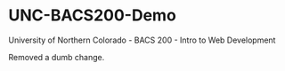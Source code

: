 # UNC-BACS200-Demo
University of Northern Colorado - BACS 200 - Intro to Web Development

Removed a dumb change.
